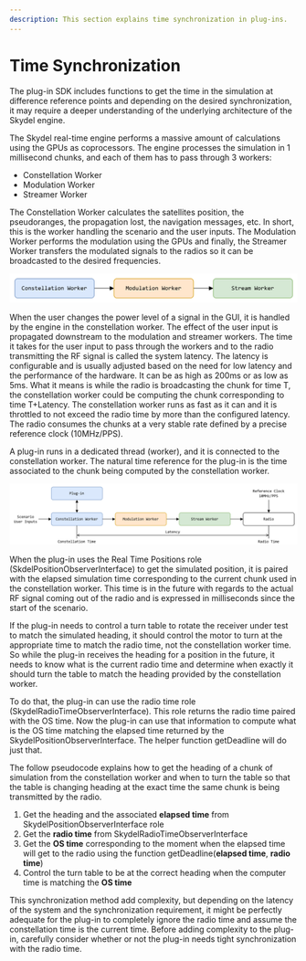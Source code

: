 ```yaml
---
description: This section explains time synchronization in plug-ins.
---
```


# Time Synchronization

The plug-in SDK includes functions to get the time in the simulation at difference reference points and depending on the desired synchronization, it may require a deeper understanding of the underlying architecture of the Skydel engine.

The Skydel real-time engine performs a massive amount of calculations using the GPUs as coprocessors. The engine processes the simulation in 1 millisecond chunks, and each of them has to pass through 3 workers:

* Constellation Worker
* Modulation Worker
* Streamer Worker

The Constellation Worker calculates the satellites position, the pseudoranges, the propagation lost, the navigation messages, etc. In short, this is the worker handling the scenario and the user inputs. The Modulation Worker performs the modulation using the GPUs and finally, the Streamer Worker transfers the modulated signals to the radios so it can be broadcasted to the desired frequencies.

<picture><source srcset="../.gitbook/assets/time_dark.png" media="(prefers-color-scheme: dark)"><img src="../.gitbook/assets/time.png" alt="Skydel Workers"></picture>

When the user changes the power level of a signal in the GUI, it is handled by the engine in the constellation worker. The effect of the user input is propagated downstream to the modulation and streamer workers. The time it takes for the user input to pass through the workers and to the radio transmitting the RF signal is called the system latency. The latency is configurable and is usually adjusted based on the need for low latency and the performance of the hardware. It can be as high as 200ms or as low as 5ms. What it means is while the radio is broadcasting the chunk for time T, the constellation worker could be computing the chunk corresponding to time T+Latency. The constellation worker runs as fast as it can and it is throttled to not exceed the radio time by more than the configured latency. The radio consumes the chunks at a very stable rate defined by a precise reference clock (10MHz/PPS).

A plug-in runs in a dedicated thread (worker), and it is connected to the constellation worker. The natural time reference for the plug-in is the time associated to the chunk being computed by the constellation worker.

<picture><source srcset="../.gitbook/assets/cs_gitbook-time_sync_sequence_dark.png" media="(prefers-color-scheme: dark)"><img src="../.gitbook/assets/cs_gitbook-time_sync_sequence_light.png" alt="Time References"></picture>

When the plug-in uses the Real Time Positions role (SkdelPositionObserverInterface) to get the simulated position, it is paired with the elapsed simulation time corresponding to the current chunk used in the constellation worker. This time is in the future with regards to the actual RF signal coming out of the radio and is expressed in milliseconds since the start of the scenario.

If the plug-in needs to control a turn table to rotate the receiver under test to match the simulated heading, it should control the motor to turn at the appropriate time to match the radio time, not the constellation worker time. So while the plug-in receives the heading for a position in the future, it needs to know what is the current radio time and determine when exactly it should turn the table to match the heading provided by the constellation worker.

To do that, the plug-in can use the radio time role (SkydelRadioTimeObserverInterface). This role returns the radio time paired with the OS time. Now the plug-in can use that information to compute what is the OS time matching the elapsed time returned by the SkydelPositionObserverInterface. The helper function getDeadline will do just that.

The follow pseudocode explains how to get the heading of a chunk of simulation from the constellation worker and when to turn the table so that the table is changing heading at the exact time the same chunk is being transmitted by the radio.

1. Get the heading and the associated **elapsed time** from SkydelPositionObserverInterface role
2. Get the **radio time** from SkydelRadioTimeObserverInterface
3. Get the **OS time** corresponding to the moment when the elapsed time will get to the radio using the function getDeadline(**elapsed time**, **radio time**)
4. Control the turn table to be at the correct heading when the computer time is matching the **OS time**

This synchronization method add complexity, but depending on the latency of the system and the synchronization requirement, it might be perfectly adequate for the plug-in to completely ignore the radio time and assume the constellation time is the current time. Before adding complexity to the plug-in, carefully consider whether or not the plug-in needs tight synchronization with the radio time.
